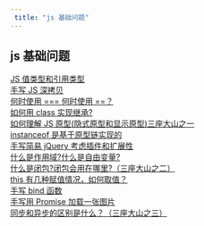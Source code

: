 ```yaml
---
 title: "js 基础问题"
---
```


## js 基础问题

<i class="el-icon-document"></i> [JS 值类型和引用类型](/learns/js-base/25272.md)    
<i class="el-icon-document"></i> [手写 JS 深拷贝](/learns/js-base/25274.md)    
<i class="el-icon-document"></i> [何时使用 === 何时使用 ==？](/learns/js-base/25277.md)    
<i class="el-icon-document"></i> [如何用 class 实现继承?](/learns/js-base/25673.md)    
<i class="el-icon-document"></i> [如何理解 JS 原型(隐式原型和显示原型)三座大山之一](/learns/js-base/25680.md)    
<i class="el-icon-document"></i> [instanceof 是基于原型链实现的](/learns/js-base/25686.md)    
<i class="el-icon-document"></i> [手写简易 jQuery 考虑插件和扩展性](/learns/js-base/25694.md)    
<i class="el-icon-document"></i> [什么是作用域?什么是自由变量?](/learns/js-base/25696.md)    
<i class="el-icon-document"></i> [什么是闭包?闭包会用在哪里?（三座大山之二）](/learns/js-base/25698.md)    
<i class="el-icon-document"></i> [this 有几种赋值情况，如何取值？](/learns/js-base/25702.md)    
<i class="el-icon-document"></i> [手写 bind 函数](/learns/js-base/25704.md)    
<i class="el-icon-document"></i> [手写用 Promise 加载一张图片](/learns/js-base/25756.md)    
<i class="el-icon-document"></i> [同步和异步的区别是什么？（三座大山之三）](/learns/js-base/25760.md)    
